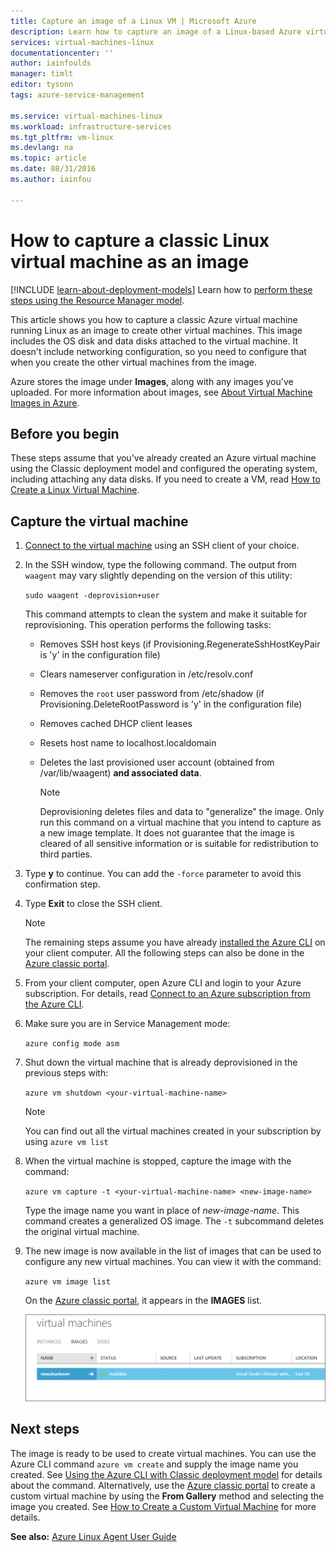 ```yaml
---
title: Capture an image of a Linux VM | Microsoft Azure
description: Learn how to capture an image of a Linux-based Azure virtual machine (VM) created with the classic deployment model.
services: virtual-machines-linux
documentationcenter: ''
author: iainfoulds
manager: timlt
editor: tysonn
tags: azure-service-management

ms.service: virtual-machines-linux
ms.workload: infrastructure-services
ms.tgt_pltfrm: vm-linux
ms.devlang: na
ms.topic: article
ms.date: 08/31/2016
ms.author: iainfou

---
```

# How to capture a classic Linux virtual machine as an image
[!INCLUDE [learn-about-deployment-models](../../includes/learn-about-deployment-models-classic-include.md)] Learn how to [perform these steps using the Resource Manager model](virtual-machines-linux-capture-image.md).

This article shows you how to capture a classic Azure virtual machine running Linux as an image to create other virtual machines. This image includes the OS disk and data disks attached to the virtual machine. It doesn't include networking configuration, so you need to configure that when you create the other virtual machines from the image.

Azure stores the image under **Images**, along with any images you've uploaded. For more information about images, see [About Virtual Machine Images in Azure][About Virtual Machine Images in Azure].

## Before you begin
These steps assume that you've already created an Azure virtual machine using the Classic deployment model and configured the operating system, including attaching any data disks. If you need to create a VM, read [How to Create a Linux Virtual Machine][How to Create a Linux Virtual Machine].

## Capture the virtual machine
1. [Connect to the virtual machine](virtual-machines-linux-mac-create-ssh-keys.md) using an SSH client of your choice.
2. In the SSH window, type the following command. The output from `waagent` may vary slightly depending on the version of this utility:
   
    `sudo waagent -deprovision+user`
   
    This command attempts to clean the system and make it suitable for reprovisioning. This operation performs the following tasks:
   
   * Removes SSH host keys (if Provisioning.RegenerateSshHostKeyPair is 'y' in the configuration file)
   * Clears nameserver configuration in /etc/resolv.conf
   * Removes the `root` user password from /etc/shadow (if Provisioning.DeleteRootPassword is 'y' in the configuration file)
   * Removes cached DHCP client leases
   * Resets host name to localhost.localdomain
   * Deletes the last provisioned user account (obtained from /var/lib/waagent) **and associated data**.
     
     > [!NOTE]
     > Deprovisioning deletes files and data to "generalize" the image. Only run this command on a virtual machine that you intend to capture as a new image template. It does not guarantee that the image is cleared of all sensitive information or is suitable for redistribution to third parties.
     > 
     > 
3. Type **y** to continue. You can add the `-force` parameter to avoid this confirmation step.
4. Type **Exit** to close the SSH client.
   
   > [!NOTE]
   > The remaining steps assume you have already [installed the Azure CLI](../xplat-cli-install.md) on your client computer. All the following steps can also be done in the [Azure classic portal][Azure classic portal].
   > 
   > 
5. From your client computer, open Azure CLI and login to your Azure subscription. For details, read [Connect to an Azure subscription from the Azure CLI](../xplat-cli-connect.md).
6. Make sure you are in Service Management mode:
   
    `azure config mode asm`
7. Shut down the virtual machine that is already deprovisioned in the previous steps with:
   
    `azure vm shutdown <your-virtual-machine-name>`
   
   > [!NOTE]
   > You can find out all the virtual machines created in your subscription by using `azure vm list`
   > 
   > 
8. When the virtual machine is stopped, capture the image with the command:
   
    `azure vm capture -t <your-virtual-machine-name> <new-image-name>`
   
    Type the image name you want in place of *new-image-name*. This command creates a generalized OS image. The `-t` subcommand deletes the original virtual machine.
9. The new image is now available in the list of images that can be used to configure any new virtual machines. You can view it with the command:
   
   `azure vm image list`
   
   On the [Azure classic portal][Azure classic portal], it appears in the **IMAGES** list.
   
   ![Image capture successful](./media/virtual-machines-linux-classic-capture-image/VMCapturedImageAvailable.png)

## Next steps
The image is ready to be used to create virtual machines. You can use the Azure CLI command `azure vm create` and supply the image name you created. See [Using the Azure CLI with Classic deployment model](../virtual-machines-command-line-tools.md) for details about the command. Alternatively, use the [Azure classic portal][Azure classic portal] to create a custom virtual machine by using the **From Gallery** method and selecting the image you created. See [How to Create a Custom Virtual Machine][How to Create a Custom Virtual Machine] for more details.

**See also:** [Azure Linux Agent User Guide](virtual-machines-linux-agent-user-guide.md)

[Azure classic portal]: http://manage.windowsazure.com
[About Virtual Machine Images in Azure]: virtual-machines-linux-classic-about-images.md
[How to Create a Custom Virtual Machine]: virtual-machines-linux-classic-create-custom.md
[How to Attach a Data Disk to a Virtual Machine]: virtual-machines-windows-classic-attach-disk.md
[How to Create a Linux Virtual Machine]: virtual-machines-linux-classic-create-custom.md
